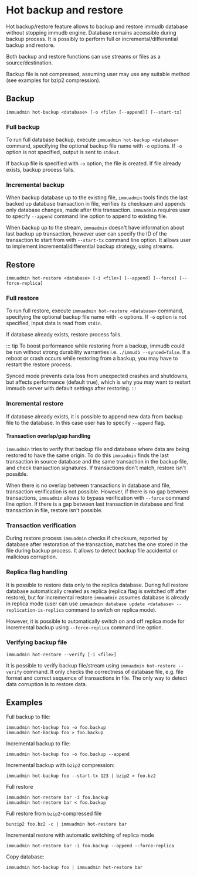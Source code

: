 
# Hot backup and restore

<WrappedSection>

Hot backup/restore feature allows to backup and restore immudb database without stopping immudb engine. Database remains accessible during backup process. It is possibly to perform full or incremental/differential backup and restore.

Both backup and restore functions can use streams or files as a source/destination.

Backup file is not compressed, assuming user may use any suitable method (see examples for bzip2 compression).

</WrappedSection>

<WrappedSection>

## Backup

```
immuadmin hot-backup <database> [-o <file> [--append]] [--start-tx]
```

### Full backup

To run full database backup, execute `immuadmin hot-backup <database>` command, specifying the optional backup file name with `-o` options. If `-o` option is not specified, output is sent to `stdout`.

If backup file is specified with `-o` option, the file is created. If file already exists, backup process fails.

### Incremental backup

When backup database up to the existing file, `immuadmin` tools finds the last backed up database transaction in file, verifies its checksum and appends only database changes, made after this transaction. `immuadmin` requires user to specify `--append` command line option to append to existing file.

When backup up to the stream, `immuadmin` doesn't have information about last backup up transaction, however user can specify the ID of the transaction to start from with `--start-tx` command line option. It allows user to implement incremental/differential backup strategy, using streams.

</WrappedSection>

<WrappedSection>

## Restore
```
immuadmin hot-restore <database> [-i <file>] [--append] [--force] [--force-replica]
```

### Full restore

To run full restore, execute `immuadmin hot-restore <database>` command, specifying the optional backup file name with `-o` options. If `-o` option is not specified, input data is read from `stdin`.

If database already exists, restore process fails.

::: tip
To boost performance while restoring from a backup, immudb could be run without strong durability warranties i.e. `./immudb --synced=false`. If a reboot or crash occurs while restoring from a backup, you may have to restart the restore process.

Synced mode prevents data loss from unexpected crashes and shutdowns, but affects performance (default true), which is why you may want to restart immudb server with default settings after restoring.
:::

### Incremental restore

If database already exists, it is possible to append new data from backup file to the database. In this case user has to specify `--append` flag.

#### Transaction overlap/gap handling

`immuadmin` tries to verify that backup file and database where data are being restored to have the same origin. To do this `immuadmin` finds the last transaction in source database and the same transaction in the backup file, and check transaction signatures. If transactions don't match, restore isn't possible.

When there is no overlap between transactions in database and file, transaction verification is not possible. However, if there is no gap between transactions, `immuadmin` allows to bypass verification with `--force` command line option. If there is a gap between last transaction in database and first transaction in file, restore isn't possible.

### Transaction verification

During restore process `immuadmin` checks if checksum, reported by database after restoration of the transaction, matches the one stored in the file during backup process. It allows to detect backup file accidental or malicious corruption.

### Replica flag handling

It is possible to restore data only to the replica database. During full restore database automatically created as replica (replica flag is switched off after restore), but for incremental restore `immuadmin` assumes database is already in replica mode (user can use `immuadmin database update <database> --replication-is-replica` command to switch on replica mode).

However, it is possible to automatically switch on and off replica mode for incremental backup using `--force-replica` command line option.

</WrappedSection>

<WrappedSection>

### Verifying backup file

```
immuadmin hot-restore --verify [-i <file>]
```
It is possible to verify backup file/stream using `immuadmin hot-restore --verify` command. It only checks the correctness of database file, e.g. file format and correct sequence of transactions in file. The only way to detect data corruption is to restore data.

</WrappedSection>

<WrappedSection>

## Examples

Full backup to file:
```
immuadmin hot-backup foo -o foo.backup
immuadmin hot-backup foo > foo.backup
```

Incremental backup to file:
```
immuadmin hot-backup foo -o foo.backup --append
```
Incremental backup with `bzip2` compression:
```
immuadmin hot-backup foo --start-tx 123 | bzip2 > foo.bz2
```
Full restore
```
immuadmin hot-restore bar -i foo.backup
immuadmin hot-restore bar < foo.backup
```
Full restore from `bzip2`-compressed file
```
bunzip2 foo.bz2 -c | immuadmin hot-restore bar
```
Incremental restore with automatic switching of replica mode
```
immuadmin hot-restore bar -i foo.backup --append --force-replica
```

Copy database:
```
immuadmin hot-backup foo | immuadmin hot-restore bar
```

</WrappedSection>
